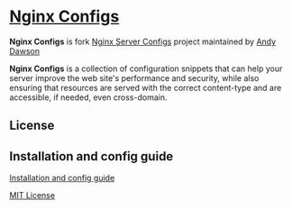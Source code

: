 # [Nginx Configs](https://github.com/exploitfate/nginx-config)

**Nginx Configs** is fork [Nginx Server Configs](https://github.com/h5bp/server-configs-nginx) project maintained by [Andy Dawson](http://ad7six.com/)

**Nginx Configs** is a collection of configuration snippets that can help
your server improve the web site's performance and security, while also
ensuring that resources are served with the correct content-type and are
accessible, if needed, even cross-domain.

## License

## Installation and config guide
[Installation and config guide](docs/installation.md)

[MIT License](LICENSE.md)
